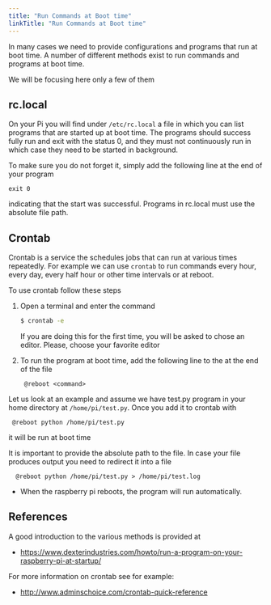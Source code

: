 ```yaml
---
title: "Run Commands at Boot time"
linkTitle: "Run Commands at Boot time"
---
```


In many cases we need to provide configurations and programs that run
at boot time.  A number of different methods exist to run commands and
programs at boot time.


We will be focusing here only a few of them

## rc.local

On your Pi you will find under `/etc/rc.local` a file in which you can
list programs that are started up at boot time. The programs should
success fully run and exit with the status 0, and they must not
continuously run in which case they need to be started in background.

To make sure you do not forget it, simply add the following line at
the end of your program

    exit 0

indicating that the start was successful. Programs in rc.local must
use the absolute file path.

## Crontab


Crontab is a service the schedules jobs that can run at
various times repeatedly.  For example we can use `crontab` to run
commands every hour, every day, every half hour or other time
intervals or at reboot.

To use crontab follow these steps


1. Open a terminal and enter the command

   ```bash
   $ crontab -e
   ```

   If you are doing this for the first time, you will be asked to chose
   an editor. Please, choose your favorite editor
2. To run the program at boot time, add the following line to the at the end
   of the file

        @reboot <command>


Let us look at an example and assume we have test.py program in your
home directory at `/home/pi/test.py`. Once you add it to crontab with

     @reboot python /home/pi/test.py

it will be run at boot time

It is important to provide the absolute path to the file. In case your
file produces output you need to redirect it into a file

      @reboot python /home/pi/test.py > /home/pi/test.log


* When the raspberry pi reboots, the program will run automatically.


## References

A good introduction to the various methods is provided at

* <https://www.dexterindustries.com/howto/run-a-program-on-your-raspberry-pi-at-startup/>

For more information on crontab see for example:

* <http://www.adminschoice.com/crontab-quick-reference>

